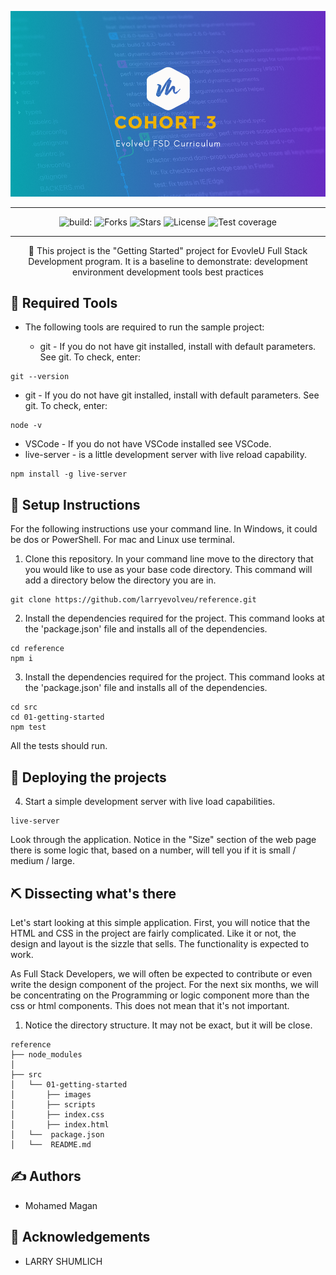 <p align="center">
  <a href="" rel="noopener">
 <img src="images/evolveU.png" alt="Bot logo"></a>
</p>

<div align="center">

---

![build:](https://img.shields.io/github/issues/Amiinoz/cohort3)
![Forks](https://img.shields.io/github/forks/Amiinoz/cohort3)
![Stars](https://img.shields.io/github/stars/Amiinoz/cohort3)
![License](https://img.shields.io/github/license/Amiinoz/cohort3)
![Test coverage](https://img.shields.io/badge/coverage-89%25-brightgreen)

</div>

---

<p align="center"> 🤖 This project is the "Getting Started" project for EvovleU Full Stack Development program. It is a baseline to demonstrate:
development environment
development tools
best practices
<br>

</p>

<!--
## 🎥 Demo / Working <a name = "demo"></a>

## 💭 How it works <a name = "working"></a> -->

## 🎈 Required Tools <a name = "usage"></a>

- The following tools are required to run the sample project:

  - git - If you do not have git installed, install with default parameters. See git. To check, enter:

```
git --version
```

- git - If you do not have git installed, install with default parameters. See git. To check, enter:

```
node -v
```

- VSCode - If you do not have VSCode installed see VSCode.
- live-server - is a little development server with live reload capability.

```
npm install -g live-server
```

## 🏁 Setup Instructions <a name = "setup_insttructions"></a>

For the following instructions use your command line. In Windows, it could be dos or PowerShell. For mac and Linux use terminal.

1. Clone this repository. In your command line move to the directory that you would like to use as your base code directory. This command will add a directory below the directory you are in.

```
git clone https://github.com/larryevolveu/reference.git
```

2. Install the dependencies required for the project. This command looks at the 'package.json' file and installs all of the dependencies.

```
cd reference
npm i
```

3. Install the dependencies required for the project. This command looks at the 'package.json' file and installs all of the dependencies.

```
cd src
cd 01-getting-started
npm test
```

All the tests should run.

## 🚀 Deploying the projects <a name = "Project"></a>

4. Start a simple development server with live load capabilities.

```
live-server
```

Look through the application. Notice in the "Size" section of the web page there is some logic that, based on a number, will tell you if it is small / medium / large.

## ⛏️ Dissecting what's there <a name = "dissecting"></a>

Let's start looking at this simple application. First, you will notice that the HTML and CSS in the project are fairly complicated. Like it or not, the design and layout is the sizzle that sells. The functionality is expected to work.

As Full Stack Developers, we will often be expected to contribute or even write the design component of the project. For the next six months, we will be concentrating on the Programming or logic component more than the css or html components. This does not mean that it's not important.

1. Notice the directory structure. It may not be exact, but it will be close.

```
reference
├── node_modules
│
├── src
│   └── 01-getting-started
│       ├── images
│       ├── scripts
│       ├── index.css
│       ├── index.html
│   └──  package.json
│   └──  README.md
```

## ✍️ Authors <a name = "authors"></a>

- Mohamed Magan

## 🎉 Acknowledgements <a name = "acknowledgement"></a>

- LARRY SHUMLICH

